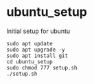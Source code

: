 # ubuntu_setup
Initial setup for ubuntu

```
sudo apt update
sudo apt upgrade -y
sudo apt install git
cd ubuntu_setup
sudo chmod 777 setup.sh
./setup.sh
```
